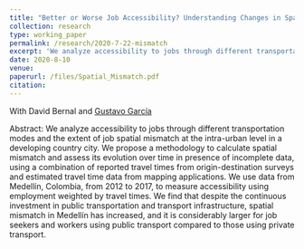 ```yaml
---
title: "Better or Worse Job Accessibility? Understanding Changes in Spatial Mismatch at the Intra-urban Level in Medellín"
collection: research
type: working_paper
permalink: /research/2020-7-22-mismatch
excerpt: 'We analyze accessibility to jobs through different transportation modes and the extent of job spatial mismatch at the intra-urban level in a developing country city.  We use data from Medellín, Colombia, from 2012 to 2017, to measure accessibility using employment weighted by travel times. We find that despite the continuous investment in public transportation and transport infrastructure, spatial mismatch in Medellín has increased.'
date: 2020-8-10
venue: 
paperurl: /files/Spatial_Mismatch.pdf
citation: 
---
```

With David Bernal and [Gustavo García](https://www.eafit.edu.co/docentes-investigadores/Paginas/gustavo-garcia.aspx)

Abstract: We analyze accessibility to jobs through different transportation modes and the extent of job spatial mismatch at the intra-urban level in a developing country city. We propose a methodology to calculate spatial mismatch and assess its evolution over time in presence of incomplete data, using a combination of reported travel times from origin-destination surveys and estimated travel time data from mapping applications. We use data from Medellín, Colombia, from 2012 to 2017, to measure accessibility using employment weighted by travel times. We find that despite the continuous investment in public transportation and transport infrastructure, spatial mismatch in Medellín has increased, and it is considerably larger for job seekers and workers using public transport compared to those using private transport.

